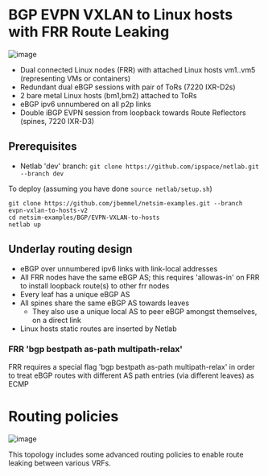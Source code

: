 # BGP EVPN VXLAN to Linux hosts with FRR Route Leaking

![image](https://user-images.githubusercontent.com/2031627/192392027-1a9af043-d871-4246-b19f-6aca4563dfd4.png)

* Dual connected Linux nodes (FRR) with attached Linux hosts vm1..vm5 (representing VMs or containers)
* Redundant dual eBGP sessions with pair of ToRs (7220 IXR-D2s)
* 2 bare metal Linux hosts (bm1,bm2) attached to ToRs
* eBGP ipv6 unnumbered on all p2p links
* Double iBGP EVPN session from loopback towards Route Reflectors (spines, 7220 IXR-D3)

## Prerequisites
* Netlab 'dev' branch: ```git clone https://github.com/ipspace/netlab.git --branch dev```

To deploy (assuming you have done ```source netlab/setup.sh```)
```
git clone https://github.com/jbemmel/netsim-examples.git --branch evpn-vxlan-to-hosts-v2
cd netsim-examples/BGP/EVPN-VXLAN-to-hosts
netlab up
```

## Underlay routing design
* eBGP over unnumbered ipv6 links with link-local addresses
* All FRR nodes have the same eBGP AS; this requires 'allowas-in' on FRR to install loopback route(s) to other frr nodes
* Every leaf has a unique eBGP AS
* All spines share the same eBGP AS towards leaves
  + They also use a unique local AS to peer eBGP amongst themselves, on a direct link
* Linux hosts static routes are inserted by Netlab

### FRR 'bgp bestpath as-path multipath-relax'

FRR requires a special flag 'bgp bestpath as-path multipath-relax' in order to treat eBGP routes with different AS path entries (via different leaves) as ECMP

# Routing policies

![image](https://user-images.githubusercontent.com/2031627/192073414-2c224fd0-e457-47f5-9c7d-862518a4121a.png)

This topology includes some advanced routing policies to enable route leaking between various VRFs.
